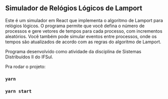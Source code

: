 ## Simulador de Relógios Lógicos de Lamport 

Este é um simulador em React que implementa o algoritmo de Lamport para relógios lógicos. O programa permite que você defina o número de processos e gere vetores de tempos para cada processo, com incrementos aleatórios. Você também pode simular eventos entre processos, onde os tempos são atualizados de acordo com as regras do algoritmo de Lamport.

Programa desenvolvido como atividade da disciplina de Sistemas Distribuídos II do IFSul.

Pra rodar o projeto:

### `yarn`

### `yarn start`
